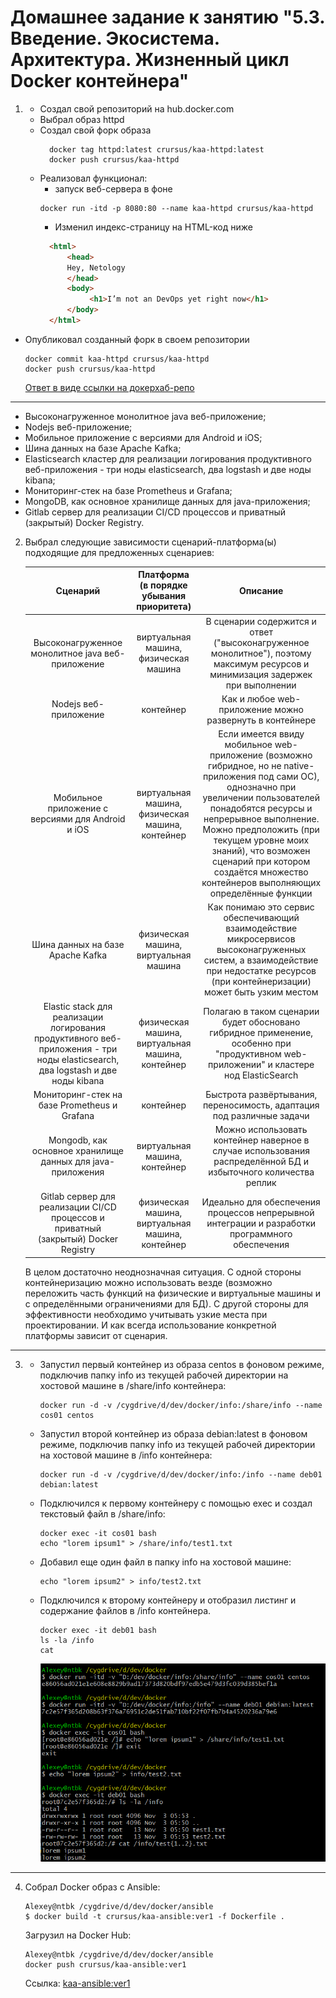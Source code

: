 
# Домашнее задание к занятию "5.3. Введение. Экосистема. Архитектура. Жизненный цикл Docker контейнера"

1.  * Создал свой репозиторий на hub.docker.com 
    * Выбрал образ httpd
    * Создал свой форк образа
      ```shell
        docker tag httpd:latest crursus/kaa-httpd:latest
        docker push crursus/kaa-httpd
      ```
    * Реализовал функционал: 
      * запуск веб-сервера в фоне 
      ```shell 
      docker run -itd -p 8080:80 --name kaa-httpd crursus/kaa-httpd
      
      ```
      * Изменил индекс-страницу на HTML-код ниже
      ```html
        <html>
            <head>
            Hey, Netology
            </head>
            <body>
                 <h1>I’m not an DevOps yet right now</h1>
            </body>
        </html>
      ```
  * Опубликовал созданный форк в своем репозитории
    ```shell
    docker commit kaa-httpd crursus/kaa-httpd
    docker push crursus/kaa-httpd
    ```
    [Ответ в виде ссылки на докерхаб-репо](https://hub.docker.com/r/crursus/kaa-httpd "crursus/kaa-httpd")

---

- Высоконагруженное монолитное java веб-приложение;
- Nodejs веб-приложение;
- Мобильное приложение c версиями для Android и iOS;
- Шина данных на базе Apache Kafka;
- Elasticsearch кластер для реализации логирования продуктивного веб-приложения - три ноды elasticsearch, два logstash и две ноды kibana;
- Мониторинг-стек на базе Prometheus и Grafana;
- MongoDB, как основное хранилище данных для java-приложения;
- Gitlab сервер для реализации CI/CD процессов и приватный (закрытый) Docker Registry.

2. Выбрал следующие зависимости сценарий-платформа(ы) подходящие для предложенных сценариев:

    | Cценарий |    Платформа (в порядке убывания приоритета)     |                                                                                                                                                                       Описание                                                                                                                                                                       |
    |:------------------------------------------------:|:----------------------------------------------------------------------------------------------------------------------------------------------------------------------------------------------------------------------------------------------------------------------------------------------------------------------------------------------------:|:---:|
    | Высоконагруженное монолитное java веб-приложение |      виртуальная машина, физическая машина       |                                                                                                           В сценарии содержится и ответ ("высоконагруженное монолитное"), поэтому максимум ресурсов и минимизация задержек при выполнении                                                                                                            |
    | Nodejs веб-приложение |                    контейнер                     |                                                                                                                                               Как и любое web-приложение можно развернуть в контейнере                                                                                                                                               |
    | Мобильное приложение c версиями для Android и iOS | виртуальная машина, физическая машина, контейнер | Если имеется ввиду мобильное web-приложение (возможно гибридное, но не native-приложения под сами ОС), однозначно при увеличении пользователей понадобятся ресурсы и непрерывное выполнение. Можно предположить (при текущем уровне моих знаний), что возможен сценарий при котором создаётся множество контейнеров выполняющих определённые функции |
    | Шина данных на базе Apache Kafka |      физическая машина, виртуальная машина       |                                                                                 Как понимаю это сервис обеспечивающий взаимодействие микросервисов высоконагруженных систем, а взаимодействие при недостатке ресурсов (при контейнеризации) может быть узким местом                                                                                  |
    | Elastic stack для реализации логирования продуктивного веб-приложения - три ноды elasticsearch, два logstash и две ноды kibana | физическая машина, виртуальная машина, контейнер |                                                                                                       Полагаю в таком сценарии будет обосновано гибридное применение, особенно при "продуктивном web-приложении" и кластере нод ElasticSearch                                                                                                        |
    | Мониторинг-стек на базе Prometheus и Grafana     |                    контейнер                     |                                                                                                                                        Быстрота развёртывания, переносимость, адаптация под различные задачи                                                                                                                                         |
    | Mongodb, как основное хранилище данных для java-приложения |          виртуальная машина, контейнер           |                                                                                                                    Можно использовать контейнер наверное в случае использования распределённой БД и избыточного количества реплик                                                                                                                    |
    | Gitlab сервер для реализации CI/CD процессов и приватный (закрытый) Docker Registry | физическая машина, виртуальная машина, контейнер |                                                                                                                           Идеально для обеспечения процессов непрерывной интеграции и разработки программного обеспечения                                                                                                                            |

    В целом достаточно неоднозначная ситуация. С одной стороны контейнеризацию можно использовать везде (возможно переложить часть функций на физические и виртуальные машины и с определёнными ограничениями для БД). С другой стороны для эффективности необходимо учитывать узкие места при проектировании. И как всегда использование конкретной платформы зависит от сценария.
    
---
3.  * Запустил первый контейнер из образа centos в фоновом режиме, подключив папку info из текущей рабочей директории на хостовой машине в /share/info контейнера:
      
        ```shell
        docker run -d -v /cygdrive/d/dev/docker/info:/share/info --name cos01 centos
        ```
    * Запустил второй контейнер из образа debian:latest в фоновом режиме, подключив папку info из текущей рабочей директории на хостовой машине в /info контейнера:
    
        ```shell
        docker run -d -v /cygdrive/d/dev/docker/info:/info --name deb01 debian:latest
        ```
    * Подключился к первому контейнеру с помощью exec и создал текстовый файл в /share/info:

        ```shell
        docker exec -it cos01 bash
        echo "lorem ipsum1" > /share/info/test1.txt
        ```
    * Добавил еще один файл в папку info на хостовой машине:
        
        ```shell
        echo "lorem ipsum2" > info/test2.txt
        ```
    * Подключился к второму контейнеру и отобразил листинг и содержание файлов в /info контейнера.

        ```shell
        docker exec -it deb01 bash 
        ls -la /info
        cat 
        ```
      
        ![proof01](https://github.com/crursus/devops-netology/blob/main/images/proof-05-virt-03-docker-usage-01.png)

---

4. Собрал Docker образ с Ansible:

    ```shell
    Alexey@ntbk /cygdrive/d/dev/docker/ansible
    $ docker build -t crursus/kaa-ansible:ver1 -f Dockerfile .
    ```
    Загрузил на Docker Hub:
    ```shell
    Alexey@ntbk /cygdrive/d/dev/docker/ansible
    docker push crursus/kaa-ansible:ver1
    ```
    Ссылка:
    [kaa-ansible:ver1](https://hub.docker.com/layers/crursus/kaa-ansible/ver1/images/sha256-95a108063c8a392b70781484b82fafcde3a0b5b0dbd7c2c67559216f3d9a6143?context=explore)